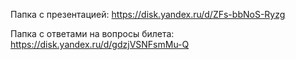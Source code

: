Папка с презентацией:
https://disk.yandex.ru/d/ZFs-bbNoS-Ryzg

Папка с ответами на вопросы билета:
https://disk.yandex.ru/d/gdzjVSNFsmMu-Q
